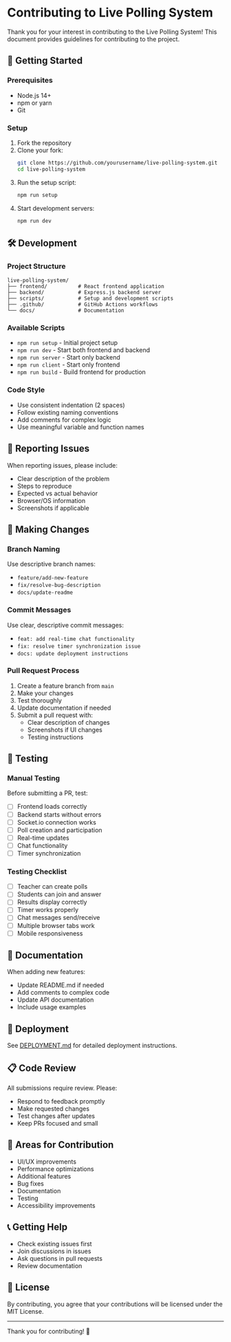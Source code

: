 # Contributing to Live Polling System

Thank you for your interest in contributing to the Live Polling System! This document provides guidelines for contributing to the project.

## 🚀 Getting Started

### Prerequisites
- Node.js 14+ 
- npm or yarn
- Git

### Setup
1. Fork the repository
2. Clone your fork:
   ```bash
   git clone https://github.com/yourusername/live-polling-system.git
   cd live-polling-system
   ```
3. Run the setup script:
   ```bash
   npm run setup
   ```
4. Start development servers:
   ```bash
   npm run dev
   ```

## 🛠️ Development

### Project Structure
```
live-polling-system/
├── frontend/          # React frontend application
├── backend/           # Express.js backend server
├── scripts/           # Setup and development scripts
├── .github/           # GitHub Actions workflows
└── docs/              # Documentation
```

### Available Scripts
- `npm run setup` - Initial project setup
- `npm run dev` - Start both frontend and backend
- `npm run server` - Start only backend
- `npm run client` - Start only frontend
- `npm run build` - Build frontend for production

### Code Style
- Use consistent indentation (2 spaces)
- Follow existing naming conventions
- Add comments for complex logic
- Use meaningful variable and function names

## 🐛 Reporting Issues

When reporting issues, please include:
- Clear description of the problem
- Steps to reproduce
- Expected vs actual behavior
- Browser/OS information
- Screenshots if applicable

## 🔧 Making Changes

### Branch Naming
Use descriptive branch names:
- `feature/add-new-feature`
- `fix/resolve-bug-description`
- `docs/update-readme`

### Commit Messages
Use clear, descriptive commit messages:
- `feat: add real-time chat functionality`
- `fix: resolve timer synchronization issue`
- `docs: update deployment instructions`

### Pull Request Process
1. Create a feature branch from `main`
2. Make your changes
3. Test thoroughly
4. Update documentation if needed
5. Submit a pull request with:
   - Clear description of changes
   - Screenshots if UI changes
   - Testing instructions

## 🧪 Testing

### Manual Testing
Before submitting a PR, test:
- [ ] Frontend loads correctly
- [ ] Backend starts without errors
- [ ] Socket.io connection works
- [ ] Poll creation and participation
- [ ] Real-time updates
- [ ] Chat functionality
- [ ] Timer synchronization

### Testing Checklist
- [ ] Teacher can create polls
- [ ] Students can join and answer
- [ ] Results display correctly
- [ ] Timer works properly
- [ ] Chat messages send/receive
- [ ] Multiple browser tabs work
- [ ] Mobile responsiveness

## 📝 Documentation

When adding new features:
- Update README.md if needed
- Add comments to complex code
- Update API documentation
- Include usage examples

## 🚀 Deployment

See [DEPLOYMENT.md](DEPLOYMENT.md) for detailed deployment instructions.

## 📋 Code Review

All submissions require review. Please:
- Respond to feedback promptly
- Make requested changes
- Test changes after updates
- Keep PRs focused and small

## 🎯 Areas for Contribution

- UI/UX improvements
- Performance optimizations
- Additional features
- Bug fixes
- Documentation
- Testing
- Accessibility improvements

## 📞 Getting Help

- Check existing issues first
- Join discussions in issues
- Ask questions in pull requests
- Review documentation

## 📄 License

By contributing, you agree that your contributions will be licensed under the MIT License.

---

Thank you for contributing! 🎉
